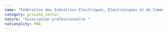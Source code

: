 ```yaml
---
name: "Fédération des Industries Electriques, Electroniques et de Communication (FIEEC)"
category: private_sector
nature: "Association professionnelle "
nationality: FRA
---
```

    